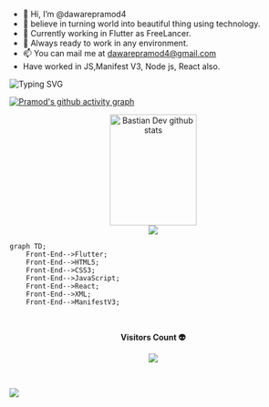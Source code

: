 - 👋 Hi, I’m @dawarepramod4
- 👀 believe in turning world into beautiful thing using technology.
- 🌱 Currently working in Flutter as FreeLancer.
- 💞️ Always ready to work in any environment.
- 📫 You can mail me at dawarepramod4@gmail.com
- Have worked in JS,Manifest V3, Node js, React also.
<!--Title @dawarepramod4-->
![Typing SVG](https://readme-typing-svg.herokuapp.com/?color=00b3ff&size=35&center=true&vCenter=true&width=1000&lines=HELLO👋;I'm+from+Nashik;I'm+23+years+old;Welcome!) 

<!--Graph-->
[![Pramod's github activity graph](https://github-readme-activity-graph.vercel.app/graph?username=dawarepramod4&bg_color=0d1117&color=ffffff&line=00b3ff&point=f9fafa&area=true&hide_border=true)](https://github.com/ashutosh00710/github-readme-activity-graph)

<!--Skill And More Information--> 
<div align="center">
  <img width="55%" height="195px" src="https://bad-apple-github-readme.vercel.app/api?username=dawarepramod4&show_bg=1&count_private=true&hide_border=true&show_icons=true&title_color=00b3ff&icon_color=70a5fd&text_color=FFFFFF&bg_color=0d1117&hide_title=false&locale=en" alt="Bastian Dev github stats" />
</div> 

<!--Social Media-->  
<div align="center"> 
<a href="https://twitter.com/DawarePramod" target="_blank"><img src="https://img.shields.io/badge/Twitter-000?style=for-the-badge&logo=twitter&logoColor=white" ></a>

 </div>
  


   <!--Front End-->
```mermaid
graph TD;
    Front-End-->Flutter;
    Front-End-->HTML5;
    Front-End-->CSS3;
    Front-End-->JavaScript;
    Front-End-->React;
    Front-End-->XML;
    Front-End-->ManifestV3;

   ```

<!--Final do Contador de Visitas-->   
<div align="center">
<br><p align="centre"><b>Visitors Count 👽 </b></p>  
<p align="center"><img align="center" src="https://profile-counter.glitch.me/{dawarepramod4}/count.svg" /></p> 
<br>
</div>
   
 <!------------------------------------------------Sneek Gusano-------------------------------------------->
![](https://github.com/dawarepramod4/Resources/blob/main/assets/snike/dawarepramod4_snike.svg)

 <!--------------ME--------------------->  
<p align="center">
  <a href="https://www.linkedin.com/in/dawarepramod4/">
<!--<img src="https://github.com/dawarepramod4/GitHub/blob/main/IMG/sneak.svg"/> -->
  </a>
</p>

